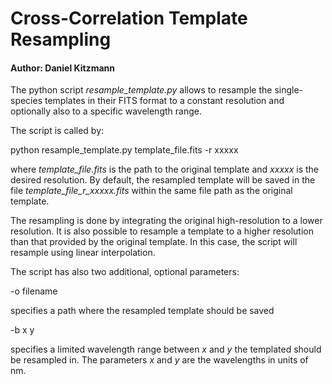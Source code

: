 # Cross-Correlation Template Resampling #
#### Author: Daniel Kitzmann ####

The python script *resample_template.py* allows to resample the single-species
templates in their FITS format to a constant resolution and optionally also to 
a specific wavelength range. 

The script is called by:

python resample_template.py template_file.fits -r xxxxx

where *template_file.fits* is the path to the original template and *xxxxx* is 
the desired resolution. By default, the resampled template will be saved in the
file *template_file_r_xxxxx.fits* within the same file path as the original template.

The resampling is done by integrating the original high-resolution to a lower 
resolution. It is also possible to resample a template to a higher resolution 
than that provided by the original template. In this case, the script will 
resample using linear interpolation.

The script has also two additional, optional parameters:

-o filename

specifies a path where the resampled template should be saved

-b x y

specifies a limited wavelength range between *x* and *y* the templated should be 
resampled in. The parameters *x* and *y* are the wavelengths in units of nm.

